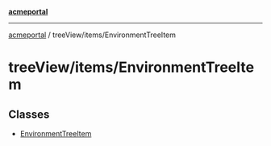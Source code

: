 [**acmeportal**](../../../README.md)

***

[acmeportal](../../../README.md) / treeView/items/EnvironmentTreeItem

# treeView/items/EnvironmentTreeItem

## Classes

- [EnvironmentTreeItem](classes/EnvironmentTreeItem.md)
